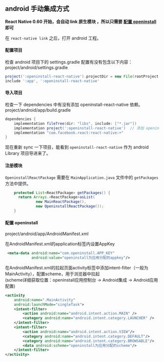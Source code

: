 ## android 手动集成方式

**React Native 0.60 开始，会自动 link 原生模块 ，所以只需要 [配置 openinstall](#step4) 即可**


在 `react-native link` 之后，打开 android 工程。

#### 配置项目
检查 android 项目下的 settings.gradle 配置有没有包含以下内容：  
project/android/settings.gradle  
``` gradle
project(':openinstall-react-native').projectDir = new File(rootProject.projectDir, '../node_modules/openinstall-react-native/android')
include ':app', ':openinstall-react-native'
```
#### 导入项目
检查一下 dependencies 中有没有添加 openinstall-react-native 依赖。  
project/android/app/build.gradle

``` gradle
dependencies {
    implementation fileTree(dir: "libs", include: ["*.jar"])
    implementation project(':openinstall-react-native')  // 添加 openinstall 依赖
    implementation "com.facebook.react:react-native:+" 
}
```

现在重新 sync 一下项目，能看到 `openinstall-react-native` 作为 android Library 项目导进来了。  
#### 注册模块
`OpeninstallReactPackage` 需要在 `MainApplication.java` 文件中的 `getPackages` 方法中提供。  

``` java
    protected List<ReactPackage> getPackages() {
      return Arrays.<ReactPackage>asList(
              new MainReactPackage(),
              new OpeninstallReactPackage());
    }

```

#### 配置 openinstall
<a id='step4'></a>
project/android/app/AndroidManifest.xml

在AndroidManifest.xml的application标签内设置AppKey  
``` xml
 <meta-data android:name="com.openinstall.APP_KEY"
            android:value="openinstall为应用分配的appkey"/>

```

在AndroidManifest.xml的拉起页面activity标签中添加intent-filter（一般为MainActivity），配置scheme，用于浏览器中拉起  
(scheme详细获取位置：openinstall应用控制台 -> Android集成 -> Android应用配置)  

``` xml
<activity
    android:name=".MainActivity"
    android:launchMode="singleTask">
    <intent-filter>
        <action android:name="android.intent.action.MAIN" />
        <category android:name="android.intent.category.LAUNCHER" />
    </intent-filter>
    <intent-filter>
        <action android:name="android.intent.action.VIEW"/>
        <category android:name="android.intent.category.DEFAULT"/>
        <category android:name="android.intent.category.BROWSABLE"/>
        <data android:scheme="openinstall为应用分配的scheme"/>
    </intent-filter>
</activity>

```


